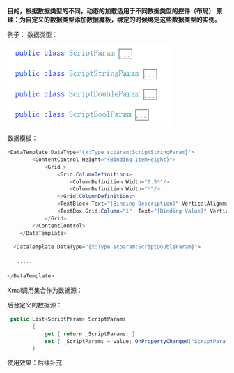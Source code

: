 **目的，根据数据类型的不同，动态的加载适用于不同数据类型的控件（布局）**
**原理：为自定义的数据类型添加数据魔板，绑定的时候绑定这些数据类型的实例。**

例子：
数据类型：

![数据类型](Image\数据类型.png)

数据模板：

```C#
<DataTemplate DataType="{x:Type scparam:ScriptStringParam}">
        <ContentControl Height="{Binding ItemHeight}">
            <Grid >
                <Grid.ColumnDefinitions>
                    <ColumnDefinition Width="0.5*"/>
                    <ColumnDefinition Width="*"/>
                </Grid.ColumnDefinitions>
                <TextBlock Text="{Binding Description}" VerticalAlignment="Center" HorizontalAlignment="Right" Margin="5,0"></TextBlock>
                <TextBox Grid.Column="1"  Text="{Binding Value}" VerticalAlignment="Center" HorizontalAlignment="Stretch" Margin="5,0"></TextBox>
            </Grid>
        </ContentControl>
    </DataTemplate>
```



```C#
  <DataTemplate DataType="{x:Type scparam:ScriptDoubleParam}">

​	.....

</DataTemplate>
```



Xmal调用集合作为数据源：

 <ListBox SelectionMode="Single" BorderThickness="0" Margin="10"  ItemsSource="{Binding SelectedScript.ScriptParams,UpdateSourceTrigger=PropertyChanged}"></ListBox>



后台定义的数据源：

```c#
 public List<ScriptParam> ScriptParams
        {
            get { return _ScriptParams; }
            set { _ScriptParams = value; OnPropertyChanged("ScriptParams"); }
        }


```

使用效果：后续补充

